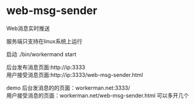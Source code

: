 web-msg-sender
==============

Web消息实时推送

服务端只支持在linux系统上运行  


启动 ./bin/workermand start  

后台发布消息页面:http://ip:3333  
用户接受消息页面:http://ip:3333/web-msg-sender.html  


demo
后台发消息的的页面：workerman.net:3333/  
用户接受消息的页面：workerman.net/web-msg-sender.html 可以多开几个  
 
